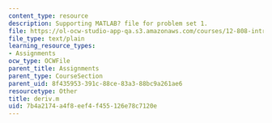 ```yaml
---
content_type: resource
description: Supporting MATLAB? file for problem set 1.
file: https://ol-ocw-studio-app-qa.s3.amazonaws.com/courses/12-808-introduction-to-observational-physical-oceanography-fall-2004/7b4a2174a4f8eef4f455126e78c7120e_deriv.m
file_type: text/plain
learning_resource_types:
- Assignments
ocw_type: OCWFile
parent_title: Assignments
parent_type: CourseSection
parent_uid: 8f435953-391c-88ce-83a3-88bc9a261ae6
resourcetype: Other
title: deriv.m
uid: 7b4a2174-a4f8-eef4-f455-126e78c7120e
---
```


